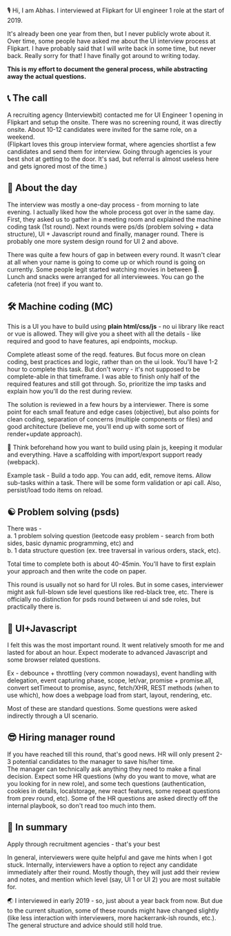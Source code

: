
🎙️ Hi, I am Abhas. I interviewed at Flipkart for UI engineer 1 role at the start of 2019.  

It's already been one year from then, but I never publicly wrote about it. Over time, some people have asked me about the UI interview process at Flipkart. I have probably said that I will write back in some time, but never back. Really sorry for that! I have finally got around to writing today.

**This is my effort to document the general process, while abstracting away the actual questions.**

## 📞 The call
A recruiting agency (Interviewbit) contacted me for UI Engineer 1 opening in Flipkart and setup the onsite. There was no screening round, it was directly onsite. About 10-12 candidates were invited for the same role, on a weekend.  
(Flipkart loves this group interview format, where agencies shortlist a few candidates and send them for interview. Going through agencies is your best shot at getting to the door. It's sad, but referral is almost useless here and gets ignored most of the time.) 

## 📅 About the day
The interview was mostly a one-day process - from morning to late evening. I actually liked how the whole process got over in the same day. First, they asked us to gather in a meeting room and explained the machine coding task (1st round). Next rounds were ps/ds (problem solving + data structure), UI + Javascript round and finally, manager round. There is probably one more system design round for UI 2 and above.

There was quite a few hours of gap in between every round. It wasn't clear at all when your name is going to come up or which round is going on currently. Some people legit started watching movies in between 🍿.  
Lunch and snacks were arranged for all interviewees. You can go the cafeteria (not free) if you want to.

## 🛠 Machine coding (MC) 

This is a UI you have to build using **plain html/css/js** - no ui library like react or vue is allowed. They will give you a sheet with all the details - like required and good to have features, api endpoints, mockup. 
 
Complete atleast some of the reqd. features. But focus more on clean coding, best practices and logic, rather than on the ui look. You'll have 1-2 hour to complete this task. But don't worry - it's not supposed to be complete-able in that timeframe. I was able to finish only half of the required features and still got through. So, prioritize the imp tasks and explain how you'll do the rest during review.

The solution is reviewed in a few hours by a interviewer. There is some point for each small feature and edge cases (objective), but also points for clean coding, separation of concerns (multiple components or files) and good architecture (believe me, you'll end up with some sort of render+update approach).

🌟 Think beforehand how you want to build using plain js, keeping it modular and everything. Have a scaffolding with import/export support ready (webpack).

Example task - Build a todo app. You can add, edit, remove items. Allow sub-tasks within a task. There will be some form validation or api call. Also, persist/load todo items on reload. 

## ☯️ Problem solving (psds) 

There was -  
a. 1 problem solving question (leetcode easy problem - search from both sides, basic dynamic programming, etc) and  
b. 1 data structure question (ex. tree traversal in various orders, stack, etc).  

Total time to complete both is about 40-45min. You'll have to first explain your approach and then write the code on paper.

This round is usually not so hard for UI roles. But in some cases, interviewer might ask full-blown sde level questions like red-black tree, etc. There is officially no distinction for psds round between ui and sde roles, but practically there is.

## 💛 UI+Javascript 

I felt this was the most important round. It went relatively smooth for me and lasted for about an hour. Expect moderate to advanced Javascript and some browser related questions.

Ex - debounce + throttling (very common nowadays), event handling with delegation, event capturing phase, scope, let/var, promise + promise.all, convert setTimeout to promise, async, fetch/XHR, REST methods (when to use which), how does a webpage load from start, layout, rendering, etc.

Most of these are standard questions. Some questions were asked indirectly through a UI scenario.  

## 😎 Hiring manager round

If you have reached till this round, that's good news. HR will only present 2-3 potential candidates to the manager to save his/her time.  
The manager can technically ask anything they need to make a final decision. Expect some HR questions (why do you want to move, what are you looking for in new role), and some tech questions (authentication, cookies in details, localstorage, new react features, some repeat questions from prev round, etc). Some of the HR questions are asked directly off the internal playbook, so don't read too much into them. 

## 🧶 In summary

Apply through recruitment agencies - that's your best 

In general, interviewers were quite helpful and gave me hints when I got stuck. Internally, interviewers have a option to reject any candidate immediately after their round. Mostly though, they will just add their review and notes, and mention which level (say, UI 1 or UI 2) you are most suitable for. 

🌏 I interviewed in early 2019 - so, just about a year back from now. But due to the current situation, some of these rounds might have changed slightly (like less interaction with interviewers, more hackerrank-ish rounds, etc.). The general structure and advice should still hold true.
<!--stackedit_data:
eyJoaXN0b3J5IjpbLTE5NTU4MjY5MjMsLTM0MzE1NzQ3NCwtMz
A2MTA5MzU1LDEyNDU0NTE1MDksLTg5OTkxMDk1Miw2MTEyNzI0
NTYsMjA2NjM2Nzc3MywyMDM4NTA5MDE5LDExNzc0MjUxMjEsLT
EzMDE1MzI4OTAsLTk3MDgwMjE1NCwxNjQwNDMyNTg0XX0=
-->